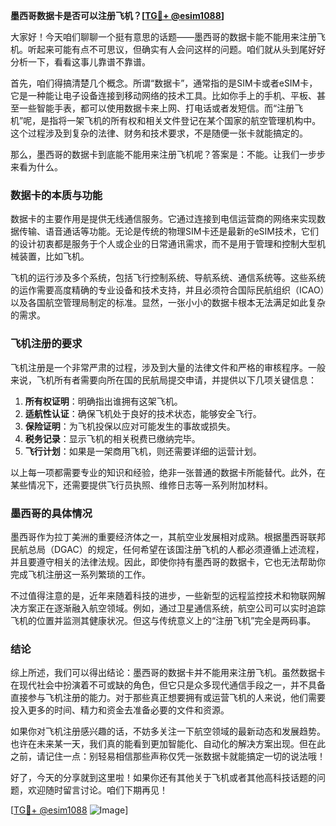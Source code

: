 **墨西哥数据卡是否可以注册飞机？[[TG💪+ @esim1088](https://t.me/s/esim1088)]**

大家好！今天咱们聊聊一个挺有意思的话题——墨西哥的数据卡能不能用来注册飞机。听起来可能有点不可思议，但确实有人会问这样的问题。咱们就从头到尾好好分析一下，看看这事儿靠谱不靠谱。

首先，咱们得搞清楚几个概念。所谓“数据卡”，通常指的是SIM卡或者eSIM卡，它是一种能让电子设备连接到移动网络的技术工具。比如你手上的手机、平板、甚至一些智能手表，都可以使用数据卡来上网、打电话或者发短信。而“注册飞机”呢，是指将一架飞机的所有权和相关文件登记在某个国家的航空管理机构中。这个过程涉及到复杂的法律、财务和技术要求，不是随便一张卡就能搞定的。

那么，墨西哥的数据卡到底能不能用来注册飞机呢？答案是：不能。让我们一步步来看为什么。

### 数据卡的本质与功能

数据卡的主要作用是提供无线通信服务。它通过连接到电信运营商的网络来实现数据传输、语音通话等功能。无论是传统的物理SIM卡还是最新的eSIM技术，它们的设计初衷都是服务于个人或企业的日常通讯需求，而不是用于管理和控制大型机械装置，比如飞机。

飞机的运行涉及多个系统，包括飞行控制系统、导航系统、通信系统等。这些系统的运作需要高度精确的专业设备和技术支持，并且必须符合国际民航组织（ICAO）以及各国航空管理局制定的标准。显然，一张小小的数据卡根本无法满足如此复杂的需求。

### 飞机注册的要求

飞机注册是一个非常严肃的过程，涉及到大量的法律文件和严格的审核程序。一般来说，飞机所有者需要向所在国的民航局提交申请，并提供以下几项关键信息：

1. **所有权证明**：明确指出谁拥有这架飞机。
2. **适航性认证**：确保飞机处于良好的技术状态，能够安全飞行。
3. **保险证明**：为飞机投保以应对可能发生的事故或损失。
4. **税务记录**：显示飞机的相关税费已缴纳完毕。
5. **飞行计划**：如果是一架商用飞机，则还需要详细的运营计划。

以上每一项都需要专业的知识和经验，绝非一张普通的数据卡所能替代。此外，在某些情况下，还需要提供飞行员执照、维修日志等一系列附加材料。

### 墨西哥的具体情况

墨西哥作为拉丁美洲的重要经济体之一，其航空业发展相对成熟。根据墨西哥联邦民航总局（DGAC）的规定，任何希望在该国注册飞机的人都必须遵循上述流程，并且要遵守相关的法律法规。因此，即使你持有墨西哥的数据卡，它也无法帮助你完成飞机注册这一系列繁琐的工作。

不过值得注意的是，近年来随着科技的进步，一些新型的远程监控技术和物联网解决方案正在逐渐融入航空领域。例如，通过卫星通信系统，航空公司可以实时追踪飞机的位置并监测其健康状况。但这与传统意义上的“注册飞机”完全是两码事。

### 结论

综上所述，我们可以得出结论：墨西哥的数据卡并不能用来注册飞机。虽然数据卡在现代社会中扮演着不可或缺的角色，但它只是众多现代通信手段之一，并不具备直接参与飞机注册的能力。对于那些真正想要拥有或运营飞机的人来说，他们需要投入更多的时间、精力和资金去准备必要的文件和资源。

如果你对飞机注册感兴趣的话，不妨多关注一下航空领域的最新动态和发展趋势。也许在未来某一天，我们真的能看到更加智能化、自动化的解决方案出现。但在此之前，请记住一点：别轻易相信那些声称仅凭一张数据卡就能搞定一切的说法哦！

好了，今天的分享就到这里啦！如果你还有其他关于飞机或者其他高科技话题的问题，欢迎随时留言讨论。咱们下期再见！

[[TG💪+ @esim1088](https://t.me/s/esim1088) ![Image](https://i.postimg.cc/4NQfJmqS/Snipaste-2025-05-13-00-14-12.png)]
